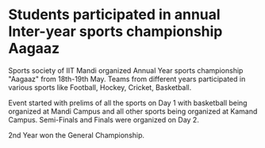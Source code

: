 Students participated in annual Inter-year sports championship Aagaaz
====================================================================

Sports society of IIT Mandi organized Annual Year sports championship "Aagaaz" from 18th-19th May. Teams from different years participated in various sports like Football, Hockey, Cricket, Basketball. 

Event started with prelims of all the sports on Day 1  with basketball being organized at Mandi Campus and all other sports being organized at Kamand Campus. Semi-Finals and Finals were organized on Day 2. 

2nd Year won the General Championship.
